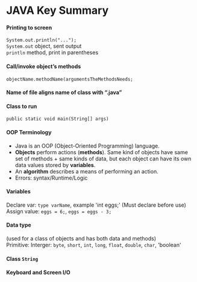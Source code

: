 # JAVA Key Summary

#### Printing to screen
`System.out.println("...");`   
`System.out` object, sent output  
`println` method, print in parentheses

#### Call/invoke object’s methods
`objectName.methodName(argumentsTheMethodsNeeds;`

#### Name of file aligns name of class with “.java”
#### Class to run
`public static void main(String[] args)`

#### OOP Terminology
- Java is an OOP (Object-Oriented Programming) language.
- **Objects** perform actions (**methods**). Same kind of objects have same set of methods + same kinds of data, but each object can have its own data values stored by **variables**. 
- An **algorithm** describes a means of performing an action.
- Errors: syntax/Runtime/Logic
#### Variables
Declare var: `type varName`, example 'int eggs;' (Must declare before use)<br>
Assign value: `eggs = 6;`, `eggs = eggs - 3;`<br>
#### Data type
(used for a class of objects and has both data and methods)<br>
Primitive: Interger: `byte`, `short`, `int`, `long`, `float`, `double`, `char`, 'boolean' <br>

#### Class `String`<br>

#### Keyboard and Screen I/O

